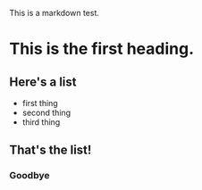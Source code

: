 This is a markdown test.

# This is the first heading.

##  Here's a list

* first thing
* second thing
* third thing

## That's the list!

### Goodbye
